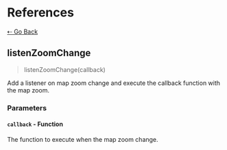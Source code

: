 # References

[&#8672; Go Back](../references/)

## listenZoomChange

> listenZoomChange(callback)

Add a listener on map zoom change and execute the callback function with the map zoom.

### Parameters

#### `callback` - Function

The function to execute when the map zoom change.
